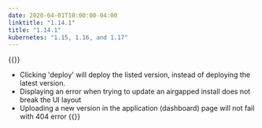 ```yaml
---
date: 2020-04-01T10:00:00-04:00
linktitle: "1.14.1"
title: "1.14.1"
kubernetes: "1.15, 1.16, and 1.17"
---
```


{{<fixes>}}
* Clicking 'deploy' will deploy the listed version, instead of deploying the latest version.
* Displaying an error when trying to update an airgapped install does not break the UI layout
* Uploading a new version in the application (dashboard) page will not fail with 404 error
{{</fixes>}}
